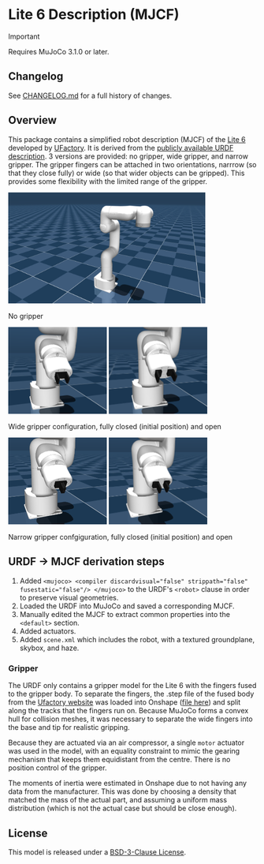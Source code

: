 # Lite 6 Description (MJCF)

> [!IMPORTANT]
> Requires MuJoCo 3.1.0 or later.

## Changelog

See [CHANGELOG.md](./CHANGELOG.md) for a full history of changes.

## Overview

This package contains a simplified robot description (MJCF) of the
[Lite 6](https://www.ufactory.cc/product-page/ufactory-lite-6) developed by
[UFactory](https://www.ufactory.cc/). It is derived from the [publicly available
URDF
description](https://github.com/xArm-Developer/xarm_ros2/tree/master/xarm_description/urdf/lite6). 3 versions are provided: no gripper, wide gripper, and narrow gripper. The gripper fingers can be attached in two orientations, narrrow (so that they close fully) or wide (so that wider objects can be gripped). This provides some flexibility with the limited range of the gripper.

<p float="left">
  <img src="lite6.png" width="400">
  <figcaption>No gripper</figcaption>
</p>

<p float="left">
  <img src="lite6_gripper_wide_closed.png" width="200">
  <img src="lite6_gripper_wide_open.png" width="200">
  <figcaption>Wide gripper configuration, fully closed (initial position) and open</figcaption>
</p>

<p float="left">
  <img src="lite6_gripper_narrow_closed.png" width="200">
  <img src="lite6_gripper_narrow_open.png" width="200">
  <figcaption>Narrow gripper confgiguration, fully closed (initial position) and open</figcaption>
</p>

## URDF → MJCF derivation steps

1. Added `<mujoco> <compiler discardvisual="false" strippath="false" fusestatic="false"/> </mujoco>` to the URDF's
   `<robot>` clause in order to preserve visual geometries.
2. Loaded the URDF into MuJoCo and saved a corresponding MJCF.
3. Manually edited the MJCF to extract common properties into the `<default>` section.
4. Added actuators.
5. Added `scene.xml` which includes the robot, with a textured groundplane, skybox, and haze.

### Gripper

The URDF only contains a gripper model for the Lite 6 with the fingers fused to the gripper body. To separate the fingers, the .step file of the fused body from the [Ufactory website](https://www.ufactory.cc/download/) was loaded into Onshape ([file here](https://cad.onshape.com/documents/f60aac1c8ff6af8f490dc855/w/5c0df4bc7414802fc89a514e/e/7dc41825dd66894c14b085ca?renderMode=0&uiState=66bdfb41f48d6a182064f4a4)) and split along the tracks that the fingers run on.  Because MuJoCo forms a convex hull for collision meshes, it was necessary to separate the wide fingers into the base and tip for realistic gripping.

Because they are actuated via an air compressor, a single `motor` actuator was used in the model, with an equality constraint to mimic the gearing mechanism that keeps them equidistant from the centre. There is no position control of the gripper.

The moments of inertia were estimated in Onshape due to not having any data from the manufacturer. This was done by choosing a density that matched the mass of the actual part, and assuming a uniform mass distribution (which is not the actual case but should be close enough).




## License

This model is released under a [BSD-3-Clause License](LICENSE).
